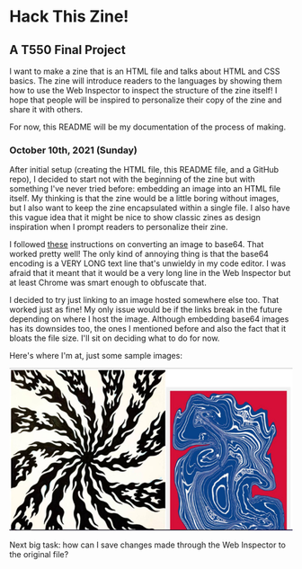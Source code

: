 # Hack This Zine!
## A T550 Final Project

I want to make a zine that is an HTML file and talks about HTML and CSS basics. The zine will introduce readers to the languages by showing them how to use the Web Inspector to inspect the structure of the zine itself! I hope that people will be inspired to personalize their copy of the zine and share it with others.

For now, this README will be my documentation of the process of making.

### **October 10th, 2021 (Sunday)**
After initial setup (creating the HTML file, this README file, and a GitHub repo), I decided to start not with the beginning of the zine but with something I've never tried before: embedding an image into an HTML file itself. My thinking is that the zine would be a little boring without images, but I also want to keep the zine encapsulated within a single file. I also have this vague idea that it might be nice to show classic zines as design inspiration when I prompt readers to personalize their zine.

I followed [these](https://www.thesitewizard.com/html-tutorial/embed-images-with-data-urls.shtml) instructions on converting an image to base64. That worked pretty well! The only kind of annoying thing is that the base64 encoding is a VERY LONG text line that's unwieldy in my code editor. I was afraid that it meant that it would be a very long line in the Web Inspector but at least Chrome was smart enough to obfuscate that.

I decided to try just linking to an image hosted somewhere else too. That worked just as fine! My only issue would be if the links break in the future depending on where I host the image. Although embedding base64 images has its downsides too, the ones I mentioned before and also the fact that it bloats the file size. I'll sit on deciding what to do for now.

Here's where I'm at, just some sample images:

![](./images/10-10-21-checkin.jpeg)

Next big task: how can I save changes made through the Web Inspector to the original file?